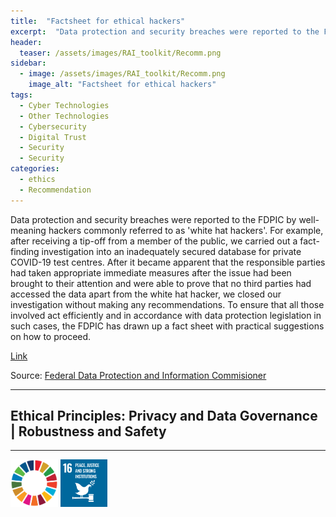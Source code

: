 ```yaml
---
title:  "Factsheet for ethical hackers"  
excerpt:  "Data protection and security breaches were reported to the FDPIC by well-meaning hackers commonly referred to as 'white hat hackers'. For example, after receiving a tip-off from a member of the public, we carried out a fact-finding investig (...)"  
header:
  teaser: /assets/images/RAI_toolkit/Recomm.png
sidebar:
  - image: /assets/images/RAI_toolkit/Recomm.png
    image_alt: "Factsheet for ethical hackers"
tags:
  - Cyber Technologies
  - Other Technologies
  - Cybersecurity
  - Digital Trust
  - Security
  - Security
categories:
  - ethics
  - Recommendation
---
```

Data protection and security breaches were reported to the FDPIC by well-meaning hackers commonly referred to as 'white hat hackers'. For example, after receiving a tip-off from a member of the public, we carried out a fact-finding investigation into an inadequately secured database for private COVID-19 test centres. After it became apparent that the responsible parties had taken appropriate immediate measures after the issue had been brought to their attention and were able to prove that no third parties had accessed the data apart from the white hat hacker, we closed our investigation without making any recommendations. To ensure that all those involved act efficiently and in accordance with data protection legislation in such cases, the FDPIC has drawn up a fact sheet with practical suggestions on how to proceed.

[Link](https://www.edoeb.admin.ch/edoeb/en/home/datenschutz/internet_technologie/whh.html)

Source: [Federal Data Protection and Information Commisioner](https://www.edoeb.admin.ch/edoeb/en/home.html)

<hr>
<h2>Ethical Principles: Privacy and Data Governance | Robustness and Safety</h2>
<hr>

<img src="/assets/images/sdg/SDG_Wheel_WEB/SDG_Wheel_WEB.png" width="15%"/>
<img src="/assets/images/sdg/SDG_Icons_2019_WEB/E-WEB-Goal-16.png" Width = "15%"/>
